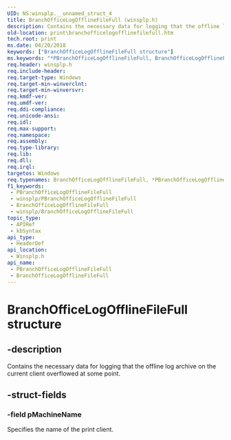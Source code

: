 ```yaml
---
UID: NS:winsplp.__unnamed_struct_4
title: BranchOfficeLogOfflineFileFull (winsplp.h)
description: Contains the necessary data for logging that the offline log archive on the current client overflowed at some point.
old-location: print\branchofficelogofflinefilefull.htm
tech.root: print
ms.date: 04/20/2018
keywords: ["BranchOfficeLogOfflineFileFull structure"]
ms.keywords: "*PBranchOfficeLogOfflineFileFull, BranchOfficeLogOfflineFileFull, BranchOfficeLogOfflineFileFull structure [Print Devices], PBranchOfficeLogOfflineFileFull, PBranchOfficeLogOfflineFileFull structure pointer [Print Devices], print.branchofficelogofflinefilefull, winsplp/BranchOfficeLogOfflineFileFull, winsplp/PBranchOfficeLogOfflineFileFull"
req.header: winsplp.h
req.include-header: 
req.target-type: Windows
req.target-min-winverclnt: 
req.target-min-winversvr: 
req.kmdf-ver: 
req.umdf-ver: 
req.ddi-compliance: 
req.unicode-ansi: 
req.idl: 
req.max-support: 
req.namespace: 
req.assembly: 
req.type-library: 
req.lib: 
req.dll: 
req.irql: 
targetos: Windows
req.typenames: BranchOfficeLogOfflineFileFull, *PBranchOfficeLogOfflineFileFull
f1_keywords:
 - PBranchOfficeLogOfflineFileFull
 - winsplp/PBranchOfficeLogOfflineFileFull
 - BranchOfficeLogOfflineFileFull
 - winsplp/BranchOfficeLogOfflineFileFull
topic_type:
 - APIRef
 - kbSyntax
api_type:
 - HeaderDef
api_location:
 - Winsplp.h
api_name:
 - PBranchOfficeLogOfflineFileFull
 - BranchOfficeLogOfflineFileFull
---
```


# BranchOfficeLogOfflineFileFull structure


## -description

Contains the necessary data for logging that the offline log archive on the current client overflowed at some point.

## -struct-fields

### -field pMachineName

Specifies the name of the print client.

